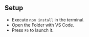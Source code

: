 ## Setup

* Execute `npm install` in the terminal.
* Open the Folder with VS Code.
* Press `F5` to launch it.
